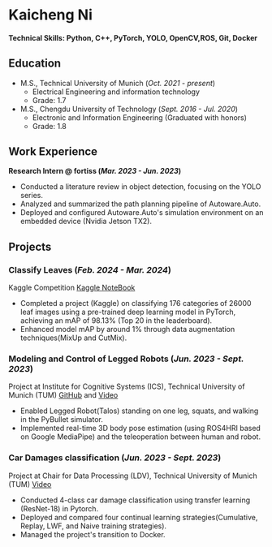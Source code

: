 # Kaicheng Ni

#### Technical Skills: Python, C++, PyTorch, YOLO, OpenCV,ROS, Git, Docker

## Education							       		
- M.S., Technical University of Munich (_Oct. 2021 - present_)
    - Electrical Engineering and information technology
    - Grade: 1.7	 			        		 
- M.S., Chengdu University of Technology (_Sept. 2016 - Jul. 2020_)
    - Electronic and Information Engineering (Graduated with honors)
    - Grade: 1.8 

## Work Experience
**Research Intern @ fortiss (_Mar. 2023 - Jun. 2023_)**
- Conducted a literature review in object detection, focusing on the YOLO series.
- Analyzed and summarized the path planning pipeline of Autoware.Auto.
- Deployed and configured Autoware.Auto's simulation environment on an embedded device (Nvidia Jetson TX2).


## Projects
### Classify Leaves (_Feb. 2024 - Mar. 2024_)
Kaggle Competition [Kaggle NoteBook](https://www.kaggle.com/code/kaichengni/leaves-classification)
- Completed a project (Kaggle) on classifying 176 categories of 26000 leaf images using a pre-trained deep learning model in PyTorch, achieving an mAP of 98.13% (Top 20 in the leaderboard).
- Enhanced model mAP by around 1% through data augmentation techniques(MixUp and CutMix).


### Modeling and Control of Legged Robots (_Jun. 2023 - Sept. 2023_) 
Project at Institute for Cognitive Systems (ICS), Technical University of Munich (TUM) [GitHub](https://github.com/kcniii/leggedRobot) and [Video](https://www.youtube.com/watch?v=Dbm4_3v5M8o&list=PLTr-Gm-CrZQjIVvHujCXf0h5PL2NB1dwW)

- Enabled Legged Robot(Talos) standing on one leg, squats, and walking in the PyBullet simulator.
- Implemented real-time 3D body pose estimation (using ROS4HRI based on Google MediaPipe) and the teleoperation between human and robot.

### Car Damages classification (_Jun. 2023 - Sept. 2023_) 

Project at Chair for Data Processing (LDV), Technical University of Munich (TUM) [Video](https://www.youtube.com/watch?v=Dbm4_3v5M8o&list=PLTr-Gm-CrZQjIVvHujCXf0h5PL2NB1dwW)
- Conducted 4-class car damage classification using transfer learning (ResNet-18) in Pytorch.
- Deployed and compared four continual learning strategies(Cumulative, Replay, LWF, and Naive training strategies).
- Managed the project's transition to Docker.

